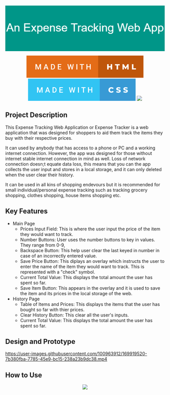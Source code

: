<p align="center">
  <img src="Images\An_Expense_Tracking_Web_App.png" align="center"/>
</p>

<p align="center">
    <img src="Images\made-with-html.svg"/> <img src="Images\made-with-css.svg"/> <img src="https://forthebadge.com/images/badges/made-with-javascript.svg">
</p> 

## Project Description
This Expense Tracking Web Application or Expense Tracker is a web application that was designed for shoppers to aid them track the items they buy with their respective prices. 

It can used by anybody that has access to a phone or PC and a working internet connection. However, the app was designed for those without internet stable internet connection in mind as well. Loss of network connection doesn;t equate data loss, this means that you can the app collects the user input and stores in a local storage, and it can only deleted when the user clear their history.

It can be used in all kins of shopping endevours but it is recommended for small individual/personal expense tracking such as tracking grocery shopping, clothes shopping, house items shopping etc.

## Key Features
- Main Page
  - Prices Input Field: This is where the user input the price of the item they would want to track.
  - Number Buttons: User uses the number buttons to key in values. They range from 0-9,
  - Backspace Button: This help user clear the last keyed in number in case of an incorrectly entered value.
  - Save Price Button: This diplays an overlay which instructs the user to enter the name of the item they would want to track. This is represented with a "check" symbol.
  - Current Total Value: This displays the total amount the user has spent so far.
  - Save Item Button: This appears in the overlay and it is used to save the item and its prices in the local storage of the web.
- History Page
  - Table of Items and Prices: This displays the items that the user has bought so far with thier prices.
  - Clear History Button: This clear all the user's inputs.
  - Current Total Value: This displays the total amount the user has spent so far.

## Design and Prototype

https://user-images.githubusercontent.com/100963912/169919520-7b380fba-7785-45e9-bc15-238a23b9dc38.mp4


## How to Use



<p align="center">
  <img src="https://forthebadge.com/images/badges/built-with-love.svg"/>
 </p>
